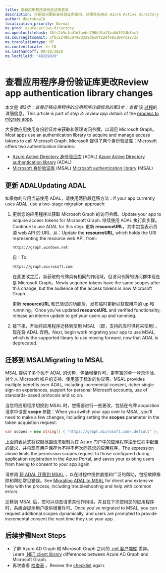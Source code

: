 ```yaml
---
title: 查看应用程序身份验证库更改
description: 介绍如何更新身份验证库使用，以便将应用从 Azure Active Directory (Azure AD) API 应用迁移到 Microsoft Graph API。
author: dkershaw10
localization_priority: Normal
ms.prod: azure-active-directory
ms.openlocfilehash: 35fc2b5c1ad1d7aebc790b93a31ba8d1924b8bc1
ms.sourcegitcommit: 3fbc2249b307e8d3a9de18f22ef6911094ca272c
ms.translationtype: MT
ms.contentlocale: zh-CN
ms.lasthandoff: 09/26/2020
ms.locfileid: "48289020"
---
```

# <a name="review-app-authentication-library-changes"></a><span data-ttu-id="c9b55-103">查看应用程序身份验证库更改</span><span class="sxs-lookup"><span data-stu-id="c9b55-103">Review app authentication library changes</span></span>

<span data-ttu-id="c9b55-104">本文是 *第3步：查看迁移应用程序的应用程序详细信息的第3步：查看* 该 [过程](migrate-azure-ad-graph-planning-checklist.md)的详细信息。</span><span class="sxs-lookup"><span data-stu-id="c9b55-104">This article is part of *step 3: review app details* of the [process to migrate apps](migrate-azure-ad-graph-planning-checklist.md).</span></span>

<span data-ttu-id="c9b55-105">大多数应用使用身份验证库来获取和管理访问令牌，以调用 Microsoft Graph。</span><span class="sxs-lookup"><span data-stu-id="c9b55-105">Most apps use an authentication library to acquire and manage access tokens to call Microsoft Graph.</span></span>  <span data-ttu-id="c9b55-106">Microsoft 提供了两个身份验证库：</span><span class="sxs-lookup"><span data-stu-id="c9b55-106">Microsoft offers two authentication libraries:</span></span>

- <span data-ttu-id="c9b55-107">[Azure Active Directory 身份验证库](/azure/active-directory/develop/active-directory-authentication-libraries) (ADAL) </span><span class="sxs-lookup"><span data-stu-id="c9b55-107">[Azure Active Directory authentication library](/azure/active-directory/develop/active-directory-authentication-libraries) (ADAL)</span></span>
- <span data-ttu-id="c9b55-108">[Microsoft 身份验证库](/azure/active-directory/develop/reference-v2-libraries) (MSAL) </span><span class="sxs-lookup"><span data-stu-id="c9b55-108">[Microsoft authentication library](/azure/active-directory/develop/reference-v2-libraries) (MSAL)</span></span>

## <a name="updating-adal"></a><span data-ttu-id="c9b55-109">更新 ADAL</span><span class="sxs-lookup"><span data-stu-id="c9b55-109">Updating ADAL</span></span>

<span data-ttu-id="c9b55-110">如果你的应用当前使用 ADAL，请使用两阶段迁移方法：</span><span class="sxs-lookup"><span data-stu-id="c9b55-110">If your app currently uses ADAL, use a two-stage migration approach:</span></span>

1. <span data-ttu-id="c9b55-111">更新您的应用程序以获取 Microsoft Graph 的访问令牌。</span><span class="sxs-lookup"><span data-stu-id="c9b55-111">Update your app to acquire access tokens for Microsoft Graph.</span></span> <span data-ttu-id="c9b55-112">继续使用 ADAL 执行此步骤。</span><span class="sxs-lookup"><span data-stu-id="c9b55-112">Continue to use ADAL for this step.</span></span> <span data-ttu-id="c9b55-113">更新 **resourceURL**，其中包含表示资源 web API 的 URI，从：</span><span class="sxs-lookup"><span data-stu-id="c9b55-113">Update the **resourceURL**, which holds the URI representing the resource web API, from:</span></span>

    `https://graph.windows.net`  

    <span data-ttu-id="c9b55-114">自：</span><span class="sxs-lookup"><span data-stu-id="c9b55-114">To:</span></span>  

    `https://graph.microsoft.com`

    <span data-ttu-id="c9b55-115">在此更改之后，新获取的令牌具有相同的作用域，但访问令牌的访问群体现在是 Microsoft Graph。</span><span class="sxs-lookup"><span data-stu-id="c9b55-115">Newly acquired tokens have the same scopes after this change, but the audience of the access tokens is now Microsoft Graph.</span></span>  

    <span data-ttu-id="c9b55-116">更新 **resourceURL** 和已验证的功能后，发布临时更新以获取用户的 up 和 runnning。</span><span class="sxs-lookup"><span data-stu-id="c9b55-116">Once you've updated **resourceURL** and verified functionality, release an interim update to get your users up and runnning.</span></span>

1.  <span data-ttu-id="c9b55-117">接下来，开始将应用程序迁移到使用 MSAL （即，支持的库可供将来使用），现在将 ADAL 弃用。</span><span class="sxs-lookup"><span data-stu-id="c9b55-117">Next, begin work migrating your app to use MSAL, which is the supported library to use moving forward, now that ADAL is deprecated.</span></span>

## <a name="migrating-to-msal"></a><span data-ttu-id="c9b55-118">迁移到 MSAL</span><span class="sxs-lookup"><span data-stu-id="c9b55-118">Migrating to MSAL</span></span>

<span data-ttu-id="c9b55-119">MSAL 提供了多个优于 ADAL 的优势，包括增量许可、更丰富的单一登录体验、对个人 Microsoft 帐户的支持、使用基于标准的协议等。</span><span class="sxs-lookup"><span data-stu-id="c9b55-119">MSAL provides multiple benefits over ADAL, including incremental consent, richer single sign-on experiences, support for personal Microsoft accounts, use of standards-based protocols and so on.</span></span>  

<span data-ttu-id="c9b55-120">当您将应用程序切换到 MSAL 时，您需要进行一些更改，包括在令牌 acquistion 请求中设置 **scope** 参数：</span><span class="sxs-lookup"><span data-stu-id="c9b55-120">When you switch your app over to MSAL, you'll need to make a few changes, including setting the **scopes** parameter in the token acquistion request:</span></span>

``` csharp
var scopes = new string[] { "https://graph.microsoft.com/.default" };
```

<span data-ttu-id="c9b55-121">上面的表达式将权限范围请求限制为在 Azure 门户中的应用程序注册过程中配置的请求，并将现有用户保存为不得不再次同意您的应用程序。</span><span class="sxs-lookup"><span data-stu-id="c9b55-121">The expression above limits the permission scopes request to those configured during application registration in the Azure Portal, and saves your existing users from having to consent to your app again.</span></span>

<span data-ttu-id="c9b55-122">请参阅 [将 ADAL 迁移到 MSAL](https://aka.ms/adal-net-to-msal-net) ，以在过程中提供直接和广泛的帮助，包括故障排除和帮助常见错误。</span><span class="sxs-lookup"><span data-stu-id="c9b55-122">See [Migrating ADAL to MSAL](https://aka.ms/adal-net-to-msal-net) for direct and extensive help with the process, including troubleshooting and help with common errors.</span></span>

<span data-ttu-id="c9b55-123">迁移到 MSAL 后，您可以动态请求其他作用域，并且在下次使用您的应用程序时，系统会提示用户提供增量许可。</span><span class="sxs-lookup"><span data-stu-id="c9b55-123">Once you've migrated to MSAL, you can request additional scopes dynamically, and users are prompted to provide incremental consent the next time they use your app.</span></span>

## <a name="next-steps"></a><span data-ttu-id="c9b55-124">后续步骤</span><span class="sxs-lookup"><span data-stu-id="c9b55-124">Next Steps</span></span>

- <span data-ttu-id="c9b55-125">了解 Azure AD Graph 和 Microsoft Graph 之间的 [.net 客户端库](migrate-azure-ad-graph-client-libraries.md) 差异。</span><span class="sxs-lookup"><span data-stu-id="c9b55-125">Learn [.NET client library](migrate-azure-ad-graph-client-libraries.md) differences between Azure AD Graph and Microsoft Graph.</span></span>
- <span data-ttu-id="c9b55-126">再次查看 [检查表](migrate-azure-ad-graph-planning-checklist.md) 。</span><span class="sxs-lookup"><span data-stu-id="c9b55-126">Review the [checklist](migrate-azure-ad-graph-planning-checklist.md) again.</span></span>